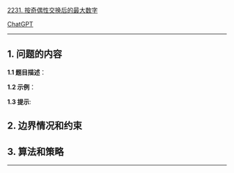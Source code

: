[2231. 按奇偶性交换后的最大数字](https://leetcode.cn/problems/largest-number-after-digit-swaps-by-parity)

[ChatGPT](chat.openai.com)

---

## 1. 问题的内容
**1.1 题目描述**：

**1.2 示例**：

**1.3 提示**:

## 2. 边界情况和约束


## 3. 算法和策略

---

